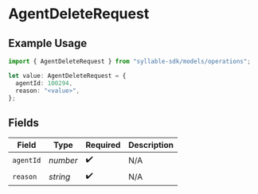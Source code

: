 # AgentDeleteRequest

## Example Usage

```typescript
import { AgentDeleteRequest } from "syllable-sdk/models/operations";

let value: AgentDeleteRequest = {
  agentId: 100294,
  reason: "<value>",
};
```

## Fields

| Field              | Type               | Required           | Description        |
| ------------------ | ------------------ | ------------------ | ------------------ |
| `agentId`          | *number*           | :heavy_check_mark: | N/A                |
| `reason`           | *string*           | :heavy_check_mark: | N/A                |